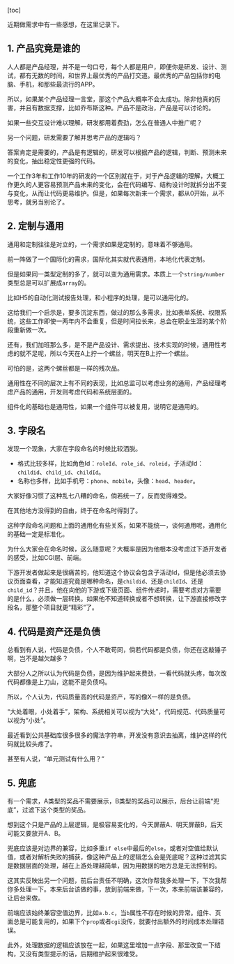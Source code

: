
[toc]

近期做需求中有一些感想，在这里记录下。

## 1. 产品究竟是谁的

人人都是产品经理，并不是一句口号，每个人都是用户，即便你是研发、设计、测试，都有无数的时间，和世界上最优秀的产品打交道。最优秀的产品包括你的电脑、手机，和那些最流行的APP。

所以，如果某个产品经理一言堂，那这个产品大概率不会太成功。除非他真的厉害，并且有数据支撑，比如乔布斯这种。产品不是政治，产品是可以讨论的。

如果一些交互设计难以理解，研发都用着费劲，怎么在普通人中推广呢？

另一个问题，研发需要了解并思考产品的逻辑吗？

答案肯定是需要的，产品是有逻辑的，研发可以根据产品的逻辑，判断、预测未来的变化，抽出稳定性更强的代码。

一个工作3年和工作10年的研发的一个区别就在于，对于产品逻辑的理解，大概工作更久的人更容易预测产品未来的变化，会在代码编写、结构设计时就拆分出不变与变化，从而让代码更易维护。但是，如果每次新来一个需求，都从0开始，从不思考，就另当别论了。


## 2. 定制与通用

通用和定制往往是对立的，一个需求如果是定制的，意味着不够通用。

前一阵做了一个国际化的需求，国际化其实就代表通用，本地化代表定制。

但是如果同一类型定制的多了，就可以变为通用需求。本质上一个`string/number`类型总是可以扩展成`array`的。

比如H5的自动化测试报告处理，和小程序的处理，是可以通用化的。

这给我们一个启示是，要多沉淀东西，做过的那么多需求，比如表单系统、权限系统，这些工作即使一两年内不会重复，但是时间拉长来，总会在职业生涯的某个阶段重新做一次。

还有，我们加班那么多，是不是产品设计、需求提出、技术实现的时候，通用性考虑的就不足呢，所以今天在A上拧一个螺丝，明天在B上拧一个螺丝。

可怕的是，这两个螺丝都是一样的残次品。

通用性在不同的层次上有不同的表现，比如总监可以考虑业务的通用，产品经理考虑产品的通用，开发则考虑代码和系统层面的。

组件化的基础也是通用性，如果一个组件可以被复用，说明它是通用的。

## 3. 字段名

发现一个现象，大家在字段命名的时候比较洒脱。

- 格式比较多样，比如角色Id：`roleId`、`role_id`、`roleid`，子活动Id：`childid`、`child_id`、`childId`。
- 名称也多样，比如手机号：`phone`、`mobile`，头像：`head`、`header`。

大家好像习惯了这种乱七八糟的命名，倘若统一了，反而觉得难受。

在其他地方没得到的自由，终于在命名时得到了。

这种字段命名问题和上面的通用化有些关系，如果不能统一，谈何通用呢，通用化的基础一定是标准化。

为什么大家会在命名时候，这么随意呢？大概率是因为他根本没考虑过下游开发者的感受，比如CGI层、前端。

下游开发者做起来是很痛苦的，他知道这个协议会包含子活动Id，但是他必须去协议页面查看，才能知道究竟是哪种命名，是`childid`、还是`childId`、还是`child_id`？并且，他在向他的下游或下级页面、组件传递时，需要考虑对方需要的是什么，必须做一层转换。如果他不知道转换或者不想转换，让下游直接修改字段名，那整个项目就更“精彩”了。


## 4. 代码是资产还是负债

总看到有人说，代码是负债，个人不敢苟同，倘若代码都是负债，你还在这敲锤子啊，岂不是越欠越多？

大部分人之所以认为代码是负债，是因为维护起来费劲，一看代码就头疼，每次改代码都像是上刀山，这能不是负债吗。

所以，个人认为，代码质量高的代码是资产，写的像X一样的是负债。

“大处着眼，小处着手”，架构、系统相关可以视为“大处”，代码规范、代码质量可以视为“小处”。

最近看到公共基础库很多很多的魔法字符串，开发没有意识去抽离，维护这样的代码就比较头疼了。

甚至有人说，“单元测试有什么用？“

## 5. 兜底

有一个需求，A类型的奖品不需要展示，B类型的奖品可以展示，后台让前端“兜底”，过滤下这个类型的奖品。

想到这个只是产品的上层逻辑，是极容易变化的，今天屏蔽A、明天屏蔽B，后天可能又要放开A、B。

兜底应该是对边界的兼容，比如多重`if else`中最后的`else`，或者对空值给默认值，或者对解析失败的捕获，像这种产品上的逻辑怎么会是兜底呢？这种过滤其实是数据层面的处理，越在上游处理越简单，因为用数据的地方总是无法控制的。

这其实反映出另一个问题，前后台责任不明确，这次你帮我多处理一下，下次我帮你多处理一下。本来后台该做的事，放到前端来做，下一次，本来前端该兼容的，让后台来做。

前端应该始终兼容空值边界，比如`a.b.c`，当`b`属性不存在时候的异常。组件、页面总是可能复用的，如果下个`prop`或者`cgi`没传，就要付出额外的时间成本处理错误。

此外，处理数据的逻辑应该放在一起，如果这里增加一点字段、那里改变一下结构，又没有类型提示的话，后期维护起来很难受。

